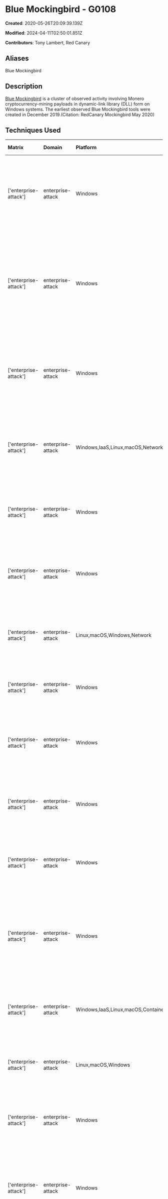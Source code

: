 # Blue Mockingbird - G0108

**Created**: 2020-05-26T20:09:39.139Z

**Modified**: 2024-04-11T02:50:01.851Z

**Contributors**: Tony Lambert, Red Canary

## Aliases

Blue Mockingbird

## Description

[Blue Mockingbird](https://attack.mitre.org/groups/G0108) is a cluster of observed activity involving Monero cryptocurrency-mining payloads in dynamic-link library (DLL) form on Windows systems. The earliest observed Blue Mockingbird tools were created in December 2019.(Citation: RedCanary Mockingbird May 2020)

## Techniques Used

|Matrix|Domain|Platform|Technique ID|Technique Name|Use|
| :---| :---| :---| :---| :---| :---|
|['enterprise-attack']|enterprise-attack|Windows|T1059.001|PowerShell|[Blue Mockingbird](https://attack.mitre.org/groups/G0108) has used PowerShell reverse TCP shells to issue interactive commands over a network connection.(Citation: RedCanary Mockingbird May 2020)|
|['enterprise-attack']|enterprise-attack|Windows|T1574.012|COR_PROFILER|[Blue Mockingbird](https://attack.mitre.org/groups/G0108) has used wmic.exe and Windows Registry modifications to set the COR_PROFILER environment variable to execute a malicious DLL whenever a process loads the .NET CLR.(Citation: RedCanary Mockingbird May 2020)|
|['enterprise-attack']|enterprise-attack|Windows|T1546.003|Windows Management Instrumentation Event Subscription|[Blue Mockingbird](https://attack.mitre.org/groups/G0108) has used mofcomp.exe to establish WMI Event Subscription persistence mechanisms configured from a *.mof file.(Citation: RedCanary Mockingbird May 2020)|
|['enterprise-attack']|enterprise-attack|Windows,IaaS,Linux,macOS,Network|T1082|System Information Discovery|[Blue Mockingbird](https://attack.mitre.org/groups/G0108) has collected hardware details for the victim's system, including CPU and memory information.(Citation: RedCanary Mockingbird May 2020)|
|['enterprise-attack']|enterprise-attack|Windows|T1543.003|Windows Service|[Blue Mockingbird](https://attack.mitre.org/groups/G0108) has made their XMRIG payloads persistent as a Windows Service.(Citation: RedCanary Mockingbird May 2020)|
|['enterprise-attack']|enterprise-attack|Windows|T1053.005|Scheduled Task|[Blue Mockingbird](https://attack.mitre.org/groups/G0108) has used Windows Scheduled Tasks to establish persistence on local and remote hosts.(Citation: RedCanary Mockingbird May 2020)|
|['enterprise-attack']|enterprise-attack|Linux,macOS,Windows,Network|T1090|Proxy|[Blue Mockingbird](https://attack.mitre.org/groups/G0108) has used frp, ssf, and Venom to establish SOCKS proxy connections.(Citation: RedCanary Mockingbird May 2020)|
|['enterprise-attack']|enterprise-attack|Windows|T1047|Windows Management Instrumentation|[Blue Mockingbird](https://attack.mitre.org/groups/G0108) has used wmic.exe to set environment variables.(Citation: RedCanary Mockingbird May 2020)|
|['enterprise-attack']|enterprise-attack|Windows|T1059.003|Windows Command Shell|[Blue Mockingbird](https://attack.mitre.org/groups/G0108) has used batch script files to automate execution and deployment of payloads.(Citation: RedCanary Mockingbird May 2020)|
|['enterprise-attack']|enterprise-attack|Windows|T1003.001|LSASS Memory|[Blue Mockingbird](https://attack.mitre.org/groups/G0108) has used Mimikatz to retrieve credentials from LSASS memory.(Citation: RedCanary Mockingbird May 2020)|
|['enterprise-attack']|enterprise-attack|Windows|T1218.011|Rundll32|[Blue Mockingbird](https://attack.mitre.org/groups/G0108) has executed custom-compiled XMRIG miner DLLs using rundll32.exe.(Citation: RedCanary Mockingbird May 2020)|
|['enterprise-attack']|enterprise-attack|Windows|T1134|Access Token Manipulation|[Blue Mockingbird](https://attack.mitre.org/groups/G0108) has used JuicyPotato to abuse the <code>SeImpersonate</code> token privilege to escalate from web application pool accounts to NT Authority\SYSTEM.(Citation: RedCanary Mockingbird May 2020)|
|['enterprise-attack']|enterprise-attack|Windows,IaaS,Linux,macOS,Containers|T1496|Resource Hijacking|[Blue Mockingbird](https://attack.mitre.org/groups/G0108) has used XMRIG to mine cryptocurrency on victim systems.(Citation: RedCanary Mockingbird May 2020)|
|['enterprise-attack']|enterprise-attack|Linux,macOS,Windows|T1027.013|Encrypted/Encoded File|[Blue Mockingbird](https://attack.mitre.org/groups/G0108) has obfuscated the wallet address in the payload binary.(Citation: RedCanary Mockingbird May 2020)|
|['enterprise-attack']|enterprise-attack|Windows|T1112|Modify Registry|[Blue Mockingbird](https://attack.mitre.org/groups/G0108) has used Windows Registry modifications to specify a DLL payload.(Citation: RedCanary Mockingbird May 2020)	|
|['enterprise-attack']|enterprise-attack|Windows|T1569.002|Service Execution|[Blue Mockingbird](https://attack.mitre.org/groups/G0108) has executed custom-compiled XMRIG miner DLLs by configuring them to execute via the "wercplsupport" service.(Citation: RedCanary Mockingbird May 2020)	|
|['enterprise-attack']|enterprise-attack|Windows,IaaS,Network,Linux,macOS,Containers|T1190|Exploit Public-Facing Application|[Blue Mockingbird](https://attack.mitre.org/groups/G0108) has gained initial access by exploiting CVE-2019-18935, a vulnerability within Telerik UI for ASP.NET AJAX.(Citation: RedCanary Mockingbird May 2020)|
|['enterprise-attack']|enterprise-attack|Windows|T1021.001|Remote Desktop Protocol|[Blue Mockingbird](https://attack.mitre.org/groups/G0108) has used Remote Desktop to log on to servers interactively and manually copy files to remote hosts.(Citation: RedCanary Mockingbird May 2020)|
|['enterprise-attack']|enterprise-attack|Windows|T1218.010|Regsvr32|[Blue Mockingbird](https://attack.mitre.org/groups/G0108) has executed custom-compiled XMRIG miner DLLs using regsvr32.exe.(Citation: RedCanary Mockingbird May 2020)	|
|['enterprise-attack']|enterprise-attack|Windows|T1021.002|SMB/Windows Admin Shares|[Blue Mockingbird](https://attack.mitre.org/groups/G0108) has used Windows Explorer to manually copy malicious files to remote hosts over SMB.(Citation: RedCanary Mockingbird May 2020)|
|['enterprise-attack']|enterprise-attack|Linux,macOS,Windows,Containers|T1036.005|Match Legitimate Name or Location|[Blue Mockingbird](https://attack.mitre.org/groups/G0108) has masqueraded their XMRIG payload name by naming it wercplsupporte.dll after the legitimate wercplsupport.dll file.(Citation: RedCanary Mockingbird May 2020)|
|['enterprise-attack']|enterprise-attack|PRE|T1588.002|Tool|[Blue Mockingbird](https://attack.mitre.org/groups/G0108) has obtained and used tools such as [Mimikatz](https://attack.mitre.org/software/S0002).(Citation: RedCanary Mockingbird May 2020)|
